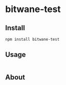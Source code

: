 bitwane-test
===

Install
---

`npm install bitwane-test`

Usage
---

```javascript

```

About
---
